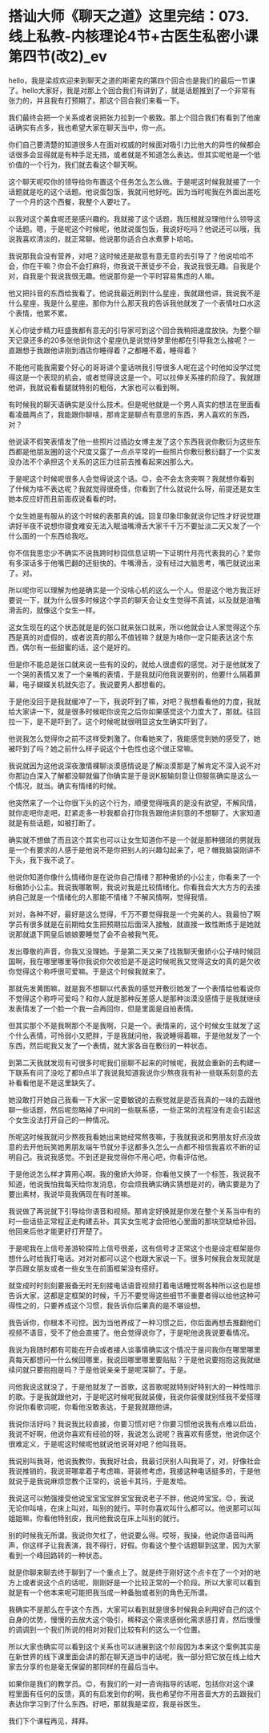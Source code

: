 # 搭讪大师《聊天之道》这里完结：073.线上私教-内核理论4节+古医生私密小课第四节(改2)_ev

hello，我是梁叔欢迎来到聊天之道的斯密克的第四个回合也是我们的最后一节课了。hello大家好，我是对那上个回合我们有讲到了，就是话题推到了一个非常有张力的，并且我有打预期了。那这个回合我们来看一下。

我们最终会把一个关系或者说把张力拉到一个极致。那上个回合我们有看到了他废话确实有点多，我也希望大家在聊天当中，你一点。

你们自己要清楚的知道很多人在面对权威的时候面对吸引力比他大的异性的候都会话很多会显得就是有种手足无措，或者就是不知道怎么表达。但其实呢他是一个低价值的一个行为，我们就去看这个聊天啊。

这个聊天呢哎你的领导给你布置这个任务怎么怎么做。于是呢这时候我就接了一个话题就是吃的这个话题。他说蛋包饭，我就问他好吃。因为当时呢我在外面出差吃了一个月的这个西餐，我整个人要吐了。

以我对这个美食呢还是感兴趣的。我就接了这个话题，我压根就没理他什么领导这个话题。嗯，于是呢这个时候呢，他就说蛋包饭，我说好吃吗？他说还可以哦，我说我喜欢清淡的，就正常聊。他说那你适合白水煮萝卜哈哈。

我说那我会没有营养，对吧？这时候还是故意有意无意的去引导了？他说哈哈不会，你在干嘛？你会不会打麻将，你我说干蔗徒步不会，我说我很无趣。自我是个对，自我是个我说我很无趣。他说那你是一个平时容易焦虑的人嘛。

他又把抖音的东西给我看了。他说我最近刷到什么星座，我就跟他讲，我说我不是什么星座，我是什么星座。那你为什么那天我的告诉我他就发了一个表情吐口水这个表情，他累不累。

关心你徒步精力旺盛我都有意无的引导家可到这个回合我稍把速度放快。为整个聊天记录还多的20多张他说你这个星座仇是说觉待梦里他都在引导我怎么接呢？一直跟想于我跟他讲刚到酒店你睡得着？之都睡不着，睡得着？

不能他可能我需要个好心的哥哥讲个童话哄我引导很多人呢在这个时他如没学过觉得这是一个表现的机会，或者觉得说这是一个。可以拉伸关系接的阶段了。我就跟他讲，我就说看看腿就特别的粗俗，大家也可以看到啊。

有时候我的聊天语确实是没什么技术。但是呢他就是一个男人真实的想法在里面看看凌晨两点了，我能跟你聊啥，那肯定是聊点有意思的东西，男人喜欢的东西，对？

他说读不假笑表情发了他一些照片过插边女博主发了这个东西我说你敷衍为这些东西都是他朋友圈的这个尺度又露了一点点平常的一些照片你敷衍敷衍翻了一个实发没办法不个承担这个关系的这压力往前去推看起来凶那么大。

于是呢这个时候呢很多人会觉得说这个话。😊，会不会太贪突啊？我就想你看到了什候为啥不表达呢？我就觉得很奇怪，你看到了什么就说什么呀，前提还是女生她本反应好而且前面叔说看看的时。

个女生她是有服从的这个时候的表那真的诚。回复印象印象就说你记性才好说觉跟讲好半夜不说想你寝食难安无法入眠油嘴滑舌大家千千万不要扯淡二天又发了一个什么面的一个东西给我吃。

你不信我思恋少不确实不说我跨时秒回信息证明一下证明什月亮代表我的心？爱你有多深话多于他嘴巴翻的还挺快的。牛嘴滑舌，没有经过大脑思考，嘴巴就说出来了。对。

所以呢你可以理解为他是确实是一个没啥心机的这么一个人。但是这个地方我正好要说一下，就为什么很多时候这个学员的聊天会让女生觉得不真诚，以及就是油嘴滑舌的，就像这个女生一样。

这女生现在的这个状态就是是的张口就来张口就来，所以他就会让人家觉得这个东西是真的对虚假的，或者说真的那么不值钱嘛？就是为啥你一定只能表达这个东西，偶尔有一些甜蜜的话，这个是好的。

但是你不能总是张口就来说一些有的没的，就给人很虚假的感觉。对于是他就发了一个哭的表情又发了一个亲嘴的表情，于是我就问他我说要别的，他要什么隔着屏幕，电子蝴蝶关机就失恋了。我说要男人都想看的。

于是他没回于是我就缓冲了一下，我说吓到了嘛，对吧？我想看看他的力度，我就给大家讲一下，就是很多时候呢你说完之后你如果感觉这个力度大了，那就。往回拉一下，是不是吓到了。这个时候呢就很明显这女生确实吓到了。

他说我怎么觉得你之前不这样受刺激了。你看她来了，我能感觉到她的感受了，她被吓到了吗？她之前什么样子说这个十色性也这个很正常嘛。

我说就因为这他说深夜激情裸聊淡漠感情说是了解淡漠那是了解肯定不深入说不对你那边白深入了解都没聊就偏了你确实是于是说K服输刻意让但服氛确实是这么一个情况，就当。确实有情绪的时候。

他突然来了一个让你很下头的这个行为，顺便觉得哦真的是没有欲望，不解风情，就你走吧你走吧，赶紧走多一秒我都会打你我告跟他讲刻意的不想聊了。大家知道就是有些话题，如被打断了。

确实就不想做了而且这个其实也可以让女生知道你不是一个就是那种猥琐的男就我是一个有要求的人感于是他说不是你把别人的兴趣勾起来了，吧？帽我脑袋刚讲不下头，我下我不说了。

他说你知道你像什么情绪你是在说你自己情绪？那种傲娇的小公主，你看来了一个标傲娇小公主。我说我哪敢啊，我说对我是比较情绪化。你看我会大大方方的去接纳自己就是一个情绪化的人那能不情绪？不解风情啊，觉得我情。

对对，各种不好，最好是这么觉得，千万不要觉得我是一个完美的人。我最怕了啊学员有很多就是在前期给女生把预期拉后面深入接触，就直接一致性断炼于是她就说那就退下网皇后娘娘要睡觉了会不会被我气死。

发出尊敬的声音，你我又没理她。于是第二天又来了找我聊天傲娇小公子啥时候回国啊，我在哪里哪里等你我说你欠收拾是不是这时候呢我又觉得这女的真的是欠收你觉得这个称呼很可爱嘛。于是这个时候我就来了。

那就先发黄图嘛，就是我不想聊以代表我的感觉开敷衍她发了一个表情给他看说你不觉得这个称呼可爱吗？和你人就是那种反差感人是那种淡漠没感情于是我就继续发表情发了一个脸一个我一会再回你，但是里面是自拍表情。

但其实那个不是我啊那个不是我啊，只是一个。表情来的，这个时候女生就发了这个什么表情，可怜弱小又肥胖，于是我就问他，我说睡得着嘛，于是他就发了一个东西，然后呢我又发了一个表情，就大家各自在敷衍的一种状态。

到第二天我就发现有可很多时呢我们丽聊不起来的时候呢，我就会重新的去构建一下联系有问了没吃了都9点半了我说我知道我说你少熬夜我有补一些联系刻意的去补看看他是不是这里缺失了。

她没敢打开她自己我看一下大家一定要敏锐的去察觉就是是否我真的一味的去跟他聊一些话题，然后呢忽略掉了中间的一些联系感，一些正常的流程没有走会引起这个女生没法打开自己的一种情况。

所呢这时候我就问少熬夜我看她出来她经常熬夜嘛，于我就我说和男朋友好点没故意的去开他玩笑她男朋友端午节就分手这都多久怎么一点都不相信我喜欢不断的证明自己。我说我感觉。不到还是我觉得你不用心吧，你看评估他。

于是他说怎么样才算用心啊。我的傲娇大帅哥，你看他又换了一个标签，我说我不知道，他说我怕我每天给你发消息，你会烦我确实确实猜想是对的，确实要是为了要出素材，我说毕竟我俩现在有时差嘛。

我说做了再说就下引导给你语音和视频。那肯定好换就是你发在整个关系当中有的时一些话些正常程正走构建去补。其实女生呢才会把他心里面的那块空缺给补回。他回来后他才能更好打开楚了。

于是呢我在上信号差游轮探险上信号很差，这有信号才正常这个也是设定框架是你想什么时给我打电话。对对对都可以这个也跟大家说一下。很多时候我会发现就是学员跟女朋友或者一些女生在前面框架没有搭好。

就变成时时刻刻要报备无时无刻接电话语音视频打着电话睡觉啊各种所以这也是想告诉大家，这都是定框架的时候，千万不要觉得这些细节不重要者得以给他这种可得性之的，只要养成这个习惯，我告诉你后果真的是不堪设想。

我告诉你，你根本不可控。因为当他养成了一种习惯之后，你后面再想去推翻他们视频不语音，受不了他会直接了。他会觉得说你了，于是呢他说我说要看情况。

我说为我随时都有可能在开会或者接人谈事情确实这个情况于是问我你在哪里哪里真每天都想问一什么候回哪里，我说回哪里哪里要贴贴？于是他说要抱抱这我就继续问就只要抱抱是吗？于是他说亲亲于是呢深聊了。于是。

问他我说这就没了，于是他就发了一首歌，这首歌呢就特别好特别大的一种性暗示的歌。于是我就跟他对，于是呢这时候呢我就装傻，我说你装傻就别怪我不爱搭理你说你看歌词呢，你看他没敢表达，于是我就跟他讲。

我说你活好吗？我说我比较直接，你要习惯对吧？你要习惯他说我有点难以启齿，我说不好啊，他说你喜欢有经验的呀，我说怎么说呢？我喜欢有感觉，他说你这个很难定义，于是呢这时候呢他就说他说哥对吧？他叫我哥。

我说别叫我哥，他说我教你，我我好社会，我最讨厌别人叫我哥了，对，好像社会我说推销的，我说哥哪拿着子考虑嘛，哥装修考虑，我接这种电话挺多的，于是他就说于是我说麻烦您教个正常的，说爸卡其玛，于是发哈。

我说这可以勉强接受他说宝宝宝宝胖宝宝我说老子不胖，他说帅宝宝。😊，我说无论你叫啥，在床上叫对，叫别的就行。平时你喜欢叫什么都可以。他说那可以叫姐姐嘛，你看他特别皮，我问他我说在床上叫别的就行。

别的时候我无所谓。我说你欠杠了，他说要么得。哎呀，我操，他说你语音叫两声，你这样子让我表演，我不得行，好假。你看这个整个话题聊到这里，因为大家看到一个峰回路转的一种状态。

就是你聊来聊去终于聊到了一个重点上了。就是终于刚好这个点卡在了一个对的地方上或者说这个点的话呢，刚刚好是一个比较正常的一个阶段。所以大家可以看到就是有一个他本来呢可能把我当成一种备胎或者别的角色无所谓。

我确实不是那么在乎这个东西，大家可以看到就是很多时候我会利用好自己的这个自身的优势，慢慢的去放大这个吸引，稀释这个需求感弱化需求感打青，然后慢慢的调调到一个我们所说的相对对我们比较有利的这么一个位置。

所以大家也确实可以看到这个关系也可以进展到这个阶段因为本来这个案例其实是在新世界的线下课里面会讲的那在聊天道当中的话呢，我一部分把它放在线上给大家去分享的也是毫无保留的那同样的在最后当中。

如果你是我们的教学员。😊，有我们的一对一咨询指导的话呢，包括你对这个课程里面有任何的反馈，真的有启发到你的啊，我也希望你不用吝啬大方的去跟我们表达你学习到了什么东西。好吧，那就我是梁叔，我是谷医生。

我们下个课程再见，拜拜。